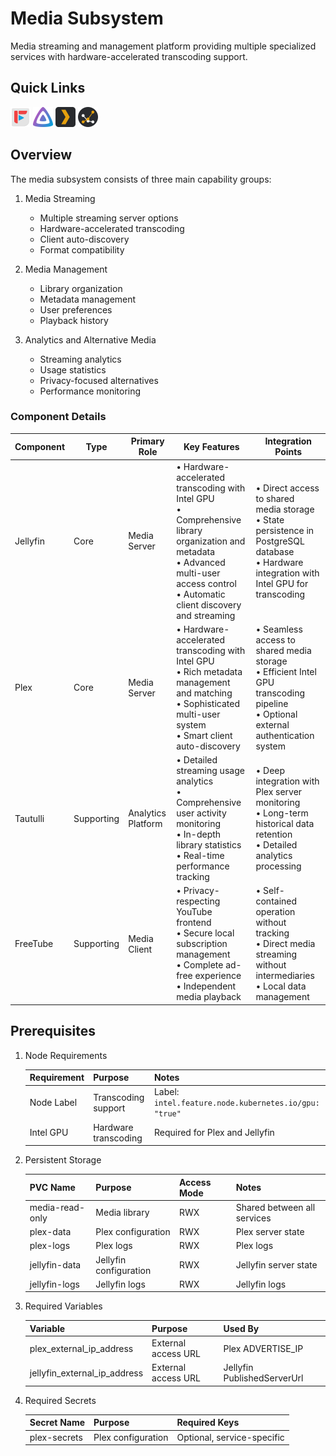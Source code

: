 # Media Subsystem

Media streaming and management platform providing multiple specialized services with hardware-accelerated transcoding support.

## Quick Links

 <a href="https://freetubeapp.io/" target="_blank"><img src="../../../.static/images/logos/freetube.svg" width="32" height="32" alt="FreeTube"></a> <a href="https://jellyfin.org/" target="_blank"><img src="../../../.static/images/logos/jellyfin.svg" width="32" height="32" alt="Jellyfin"></a> <a href="https://www.plex.tv/" target="_blank"><img src="../../../.static/images/logos/plex.svg" width="32" height="32" alt="Plex"></a> <a href="https://tautulli.com/" target="_blank"><img src="../../../.static/images/logos/tautulli.svg" width="32" height="32" alt="Tautulli"></a>

## Overview

The media subsystem consists of three main capability groups:

1. Media Streaming
   - Multiple streaming server options
   - Hardware-accelerated transcoding
   - Client auto-discovery
   - Format compatibility

2. Media Management
   - Library organization
   - Metadata management
   - User preferences
   - Playback history

3. Analytics and Alternative Media
   - Streaming analytics
   - Usage statistics
   - Privacy-focused alternatives
   - Performance monitoring

### Component Details

| Component | Type | Primary Role | Key Features | Integration Points |
|-----------|------|--------------|--------------|-------------------|
| Jellyfin | Core | Media Server | • Hardware-accelerated transcoding with Intel GPU<br>• Comprehensive library organization and metadata<br>• Advanced multi-user access control<br>• Automatic client discovery and streaming | • Direct access to shared media storage<br>• State persistence in PostgreSQL database<br>• Hardware integration with Intel GPU for transcoding |
| Plex | Core | Media Server | • Hardware-accelerated transcoding with Intel GPU<br>• Rich metadata management and matching<br>• Sophisticated multi-user system<br>• Smart client auto-discovery | • Seamless access to shared media storage<br>• Efficient Intel GPU transcoding pipeline<br>• Optional external authentication system |
| Tautulli | Supporting | Analytics Platform | • Detailed streaming usage analytics<br>• Comprehensive user activity monitoring<br>• In-depth library statistics<br>• Real-time performance tracking | • Deep integration with Plex server monitoring<br>• Long-term historical data retention<br>• Detailed analytics processing |
| FreeTube | Supporting | Media Client | • Privacy-respecting YouTube frontend<br>• Secure local subscription management<br>• Complete ad-free experience<br>• Independent media playback | • Self-contained operation without tracking<br>• Direct media streaming without intermediaries<br>• Local data management |

## Prerequisites

1. Node Requirements

   | Requirement | Purpose | Notes |
   |------------|---------|--------|
   | Node Label | Transcoding support | Label: `intel.feature.node.kubernetes.io/gpu: "true"` |
   | Intel GPU | Hardware transcoding | Required for Plex and Jellyfin |

2. Persistent Storage

   | PVC Name | Purpose | Access Mode | Notes |
   |----------|---------|-------------|--------|
   | media-read-only | Media library | RWX | Shared between all services |
   | plex-data | Plex configuration | RWX | Plex server state |
   | plex-logs | Plex logs | RWX | Plex logs |
   | jellyfin-data | Jellyfin configuration | RWX | Jellyfin server state |
   | jellyfin-logs | Jellyfin logs | RWX | Jellyfin logs |

3. Required Variables

   | Variable | Purpose | Used By |
   |----------|---------|----------|
   | plex_external_ip_address | External access URL | Plex ADVERTISE_IP |
   | jellyfin_external_ip_address | External access URL | Jellyfin PublishedServerUrl |

4. Required Secrets

   | Secret Name | Purpose | Required Keys |
   |-------------|---------|---------------|
   | plex-secrets | Plex configuration | Optional, service-specific |
